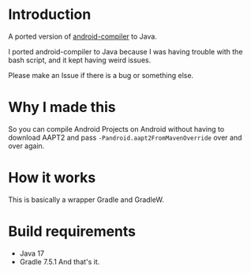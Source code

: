 # Introduction
A ported version of [android-compiler](https://github.com/ThatMG393/android-compiler) to Java.

I ported android-compiler to Java because I was having trouble with the bash script, and it kept having weird issues.

Please make an Issue if there is a bug or something else.

# Why I made this
So you can compile Android Projects on Android without having to download AAPT2 and pass `-Pandroid.aapt2FromMavenOverride` over and over again. 

# How it works
This is basically a wrapper Gradle and GradleW.

# Build requirements
- Java 17
- Gradle 7.5.1
And that's it.
